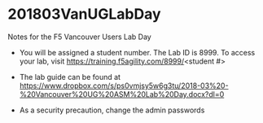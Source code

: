 # 201803VanUGLabDay
Notes for the F5 Vancouver Users Lab Day

* You will be assigned a student number. The Lab ID is 8999. To access your lab, visit https://training.f5agility.com/8999/<student #>

* The lab guide can be found at https://www.dropbox.com/s/ps0vmjsy5w6g3tu/2018-03%20-%20Vancouver%20UG%20ASM%20Lab%20Day.docx?dl=0

* As a security precaution, change the admin passwords
